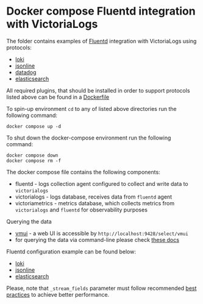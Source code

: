 # Docker compose Fluentd integration with VictoriaLogs

The folder contains examples of [Fluentd](https://www.fluentd.org/) integration with VictoriaLogs using protocols:

* [loki](./loki)
* [jsonline](./jsonline)
* [datadog](./datadog)
* [elasticsearch](./elasticsearch)

All required plugins, that should be installed in order to support protocols listed above can be found in a [Dockerfile](./Dockerfile)

To spin-up environment `cd` to any of listed above directories run the following command:
```
docker compose up -d 
```

To shut down the docker-compose environment run the following command:
```
docker compose down
docker compose rm -f
```

The docker compose file contains the following components:

* fluentd - logs collection agent configured to collect and write data to `victorialogs`
* victorialogs - logs database, receives data from `fluentd` agent
* victoriametrics - metrics database, which collects metrics from `victorialogs` and `fluentd` for observability purposes

Querying the data

* [vmui](https://docs.victoriametrics.com/victorialogs/querying/#vmui) - a web UI is accessible by `http://localhost:9428/select/vmui`
* for querying the data via command-line please check [these docs](https://docs.victoriametrics.com/victorialogs/querying/#command-line)

Fluentd configuration example can be found below:
* [loki](./loki/fluent.conf)
* [jsonline](./jsonline/fluent.conf)
* [elasticsearch](./elasticsearch/fluent.conf)

Please, note that `_stream_fields` parameter must follow recommended [best practices](https://docs.victoriametrics.com/victorialogs/keyconcepts/#stream-fields) to achieve better performance.
